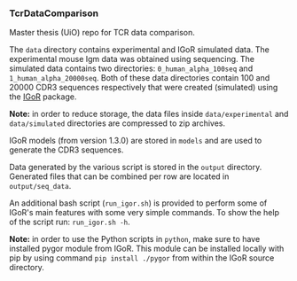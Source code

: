 ### TcrDataComparison
Master thesis (UiO) repo for TCR data comparison.

The `data` directory contains experimental and IGoR simulated
data. The experimental mouse Igm data was obtained using
sequencing. The simulated data contains two directories:
`0_human_alpha_100seq` and `1_human_alpha_20000seq`.
Both of these data directories contain 100 and 20000 CDR3
sequences respectively that were created (simulated) using
the [IGoR](https://github.com/qmarcou/IGoR) package.

**Note:** in order to reduce storage, the data files inside
`data/experimental` and `data/simulated` directories are
compressed to zip archives.

IGoR models (from version 1.3.0) are stored in `models` and
are used to generate the CDR3 sequences.

Data generated by the various script is stored in the `output`
directory. Generated files that can be combined per row are
located in `output/seq_data`.

An additional bash script (`run_igor.sh`) is provided to
perform some of IGoR's main features with some very simple
commands. To show the help of the script run: `run_igor.sh -h`.

**Note:** in order to use the Python scripts in `python`, make
sure to have installed pygor module from IGoR. This module can
be installed locally with pip by using command
`pip install ./pygor` from within the IGoR source directory.